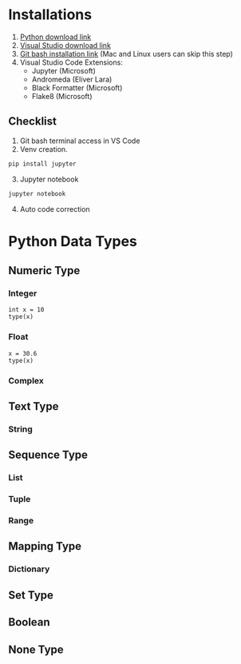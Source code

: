 # Installations

1. [Python download link](https://www.python.org/downloads/)
2. [Visual Studio download link](https://code.visualstudio.com/download)
3. [Git bash installation link](https://git-scm.com/downloads) (Mac and Linux users can skip this step)
4. Visual Studio Code Extensions:
    - Jupyter (Microsoft)
    - Andromeda (Eliver Lara)
    - Black Formatter (Microsoft)
    - Flake8 (Microsoft)

## Checklist
1. Git bash terminal access in VS Code
2. Venv creation. 
```bash 
pip install jupyter
```
3. Jupyter notebook
```bash
jupyter notebook
```
4. Auto code correction

# Python Data Types
## Numeric Type
### Integer
```
int x = 10
type(x)
```
### Float
```
x = 30.6
type(x)
```
### Complex

## Text Type
### String

## Sequence Type
### List
### Tuple
### Range

## Mapping Type
### Dictionary

## Set Type

## Boolean

## None Type
